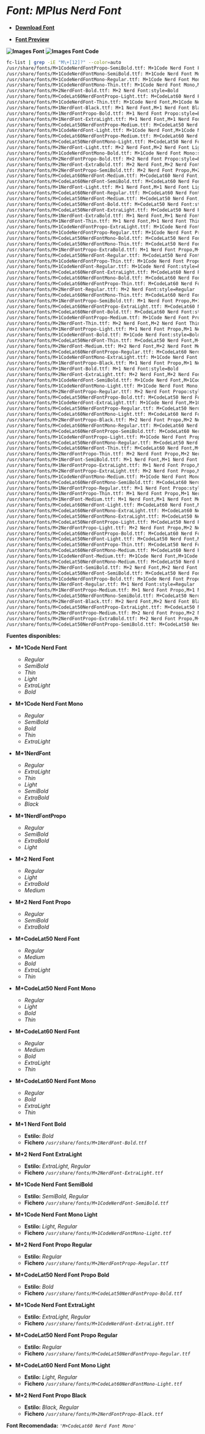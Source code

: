 <!-- Autor: Daniel Benjamin Perez Morales -->
<!-- GitHub: https://github.com/D4nitrix13 -->
<!-- GitLab: https://gitlab.com/D4nitrix13 -->
<!-- Correo electrónico: danielperezdev@proton.me -->

# ***Font: MPlus Nerd Font***

- **[Download Font](https://github.com/ryanoasis/nerd-fonts/releases/download/v3.2.1/MPlus.zip "https://github.com/ryanoasis/nerd-fonts/releases/download/v3.2.1/MPlus.zip")**

- **[Font Preview](https://www.programmingfonts.org/#mplus "https://www.programmingfonts.org/#mplus")**

**![Images Font](../../Fonts/MPlus%20Nerd%20Font.png "Fonts/MPlus Nerd Font.png")**
**![Images Font Code](../../Font%20Images%20Code/MPlus%20Nerd%20Font%20Code.png "Font Images Code/MPlus Nerd Font Code.png")**

```bash
fc-list | grep -iE "M\+[12]?" --color=auto
/usr/share/fonts/M+1CodeNerdFontPropo-SemiBold.ttf: M+1Code Nerd Font Propo,M+1Code Nerd Font Propo SemBd:style=SemiBold,Regular
/usr/share/fonts/M+1CodeNerdFontMono-SemiBold.ttf: M+1Code Nerd Font Mono,M+1Code Nerd Font Mono SemBd:style=SemiBold,Regular
/usr/share/fonts/M+1CodeNerdFontMono-Regular.ttf: M+1Code Nerd Font Mono:style=Regular
/usr/share/fonts/M+1CodeNerdFontMono-Thin.ttf: M+1Code Nerd Font Mono,M+1Code Nerd Font Mono Thin:style=Thin,Regular
/usr/share/fonts/M+2NerdFont-Bold.ttf: M+2 Nerd Font:style=Bold
/usr/share/fonts/M+CodeLat60NerdFontPropo-Light.ttf: M+CodeLat60 Nerd Font Propo,M+CodeLat60 Nerd Font Propo Light:style=Light,Regular
/usr/share/fonts/M+1CodeNerdFont-Thin.ttf: M+1Code Nerd Font,M+1Code Nerd Font Thin:style=Thin,Regular
/usr/share/fonts/M+1NerdFont-Black.ttf: M+1 Nerd Font,M+1 Nerd Font Black:style=Black,Regular
/usr/share/fonts/M+1NerdFontPropo-Bold.ttf: M+1 Nerd Font Propo:style=Bold
/usr/share/fonts/M+1NerdFont-ExtraLight.ttf: M+1 Nerd Font,M+1 Nerd Font ExtLt:style=ExtraLight,Regular
/usr/share/fonts/M+CodeLat50NerdFontPropo-Medium.ttf: M+CodeLat50 Nerd Font Propo,M+CodeLat50 Nerd Font Propo Med:style=Medium,Regular
/usr/share/fonts/M+1CodeNerdFont-Light.ttf: M+1Code Nerd Font,M+1Code Nerd Font Light:style=Light,Regular
/usr/share/fonts/M+CodeLat60NerdFontPropo-Medium.ttf: M+CodeLat60 Nerd Font Propo,M+CodeLat60 Nerd Font Propo Med:style=Medium,Regular
/usr/share/fonts/M+CodeLat50NerdFontMono-Light.ttf: M+CodeLat50 Nerd Font Mono,M+CodeLat50 Nerd Font Mono Light:style=Light,Regular
/usr/share/fonts/M+2NerdFont-Light.ttf: M+2 Nerd Font,M+2 Nerd Font Light:style=Light,Regular
/usr/share/fonts/M+1CodeNerdFontMono-Bold.ttf: M+1Code Nerd Font Mono:style=Bold
/usr/share/fonts/M+2NerdFontPropo-Bold.ttf: M+2 Nerd Font Propo:style=Bold
/usr/share/fonts/M+2NerdFont-ExtraBold.ttf: M+2 Nerd Font,M+2 Nerd Font ExtBd:style=ExtraBold,Regular
/usr/share/fonts/M+2NerdFontPropo-SemiBold.ttf: M+2 Nerd Font Propo,M+2 Nerd Font Propo SemBd:style=SemiBold,Regular
/usr/share/fonts/M+CodeLat60NerdFont-Medium.ttf: M+CodeLat60 Nerd Font,M+CodeLat60 Nerd Font Med:style=Medium,Regular
/usr/share/fonts/M+CodeLat60NerdFont-SemiBold.ttf: M+CodeLat60 Nerd Font,M+CodeLat60 Nerd Font SemBd:style=SemiBold,Regular
/usr/share/fonts/M+1NerdFont-Light.ttf: M+1 Nerd Font,M+1 Nerd Font Light:style=Light,Regular
/usr/share/fonts/M+CodeLat60NerdFont-Regular.ttf: M+CodeLat60 Nerd Font:style=Regular
/usr/share/fonts/M+CodeLat50NerdFont-Medium.ttf: M+CodeLat50 Nerd Font,M+CodeLat50 Nerd Font Med:style=Medium,Regular
/usr/share/fonts/M+CodeLat50NerdFont-Bold.ttf: M+CodeLat50 Nerd Font:style=Bold
/usr/share/fonts/M+CodeLat50NerdFont-ExtraLight.ttf: M+CodeLat50 Nerd Font,M+CodeLat50 Nerd Font ExtLt:style=ExtraLight,Regular
/usr/share/fonts/M+1NerdFont-ExtraBold.ttf: M+1 Nerd Font,M+1 Nerd Font ExtBd:style=ExtraBold,Regular
/usr/share/fonts/M+1NerdFont-Thin.ttf: M+1 Nerd Font,M+1 Nerd Font Thin:style=Thin,Regular
/usr/share/fonts/M+1CodeNerdFontPropo-ExtraLight.ttf: M+1Code Nerd Font Propo,M+1Code Nerd Font Propo ExtLt:style=ExtraLight,Regular
/usr/share/fonts/M+1CodeNerdFontPropo-Regular.ttf: M+1Code Nerd Font Propo:style=Regular
/usr/share/fonts/M+CodeLat50NerdFontMono-Bold.ttf: M+CodeLat50 Nerd Font Mono:style=Bold
/usr/share/fonts/M+CodeLat50NerdFontMono-Thin.ttf: M+CodeLat50 Nerd Font Mono,M+CodeLat50 Nerd Font Mono Thin:style=Thin,Regular
/usr/share/fonts/M+1NerdFontPropo-ExtraBold.ttf: M+1 Nerd Font Propo,M+1 Nerd Font Propo ExtBd:style=ExtraBold,Regular
/usr/share/fonts/M+CodeLat50NerdFont-Regular.ttf: M+CodeLat50 Nerd Font:style=Regular
/usr/share/fonts/M+1CodeNerdFontPropo-Thin.ttf: M+1Code Nerd Font Propo,M+1Code Nerd Font Propo Thin:style=Thin,Regular
/usr/share/fonts/M+1CodeNerdFont-Regular.ttf: M+1Code Nerd Font:style=Regular
/usr/share/fonts/M+CodeLat60NerdFont-ExtraLight.ttf: M+CodeLat60 Nerd Font,M+CodeLat60 Nerd Font ExtLt:style=ExtraLight,Regular
/usr/share/fonts/M+CodeLat60NerdFontMono-Bold.ttf: M+CodeLat60 Nerd Font Mono:style=Bold
/usr/share/fonts/M+CodeLat60NerdFontPropo-Thin.ttf: M+CodeLat60 Nerd Font Propo,M+CodeLat60 Nerd Font Propo Thin:style=Thin,Regular
/usr/share/fonts/M+2NerdFont-Regular.ttf: M+2 Nerd Font:style=Regular
/usr/share/fonts/M+CodeLat60NerdFontMono-Thin.ttf: M+CodeLat60 Nerd Font Mono,M+CodeLat60 Nerd Font Mono Thin:style=Thin,Regular
/usr/share/fonts/M+1NerdFontPropo-SemiBold.ttf: M+1 Nerd Font Propo,M+1 Nerd Font Propo SemBd:style=SemiBold,Regular
/usr/share/fonts/M+CodeLat60NerdFontPropo-ExtraLight.ttf: M+CodeLat60 Nerd Font Propo,M+CodeLat60 Nerd Font Propo ExtLt:style=ExtraLight,Regular
/usr/share/fonts/M+CodeLat60NerdFont-Bold.ttf: M+CodeLat60 Nerd Font:style=Bold
/usr/share/fonts/M+1CodeNerdFontPropo-Medium.ttf: M+1Code Nerd Font Propo,M+1Code Nerd Font Propo Med:style=Medium,Regular
/usr/share/fonts/M+2NerdFont-Thin.ttf: M+2 Nerd Font,M+2 Nerd Font Thin:style=Thin,Regular
/usr/share/fonts/M+1NerdFontPropo-Light.ttf: M+1 Nerd Font Propo,M+1 Nerd Font Propo Light:style=Light,Regular
/usr/share/fonts/M+1CodeNerdFont-Bold.ttf: M+1Code Nerd Font:style=Bold
/usr/share/fonts/M+CodeLat50NerdFont-Thin.ttf: M+CodeLat50 Nerd Font,M+CodeLat50 Nerd Font Thin:style=Thin,Regular
/usr/share/fonts/M+2NerdFont-Medium.ttf: M+2 Nerd Font,M+2 Nerd Font Med:style=Medium,Regular
/usr/share/fonts/M+CodeLat60NerdFontPropo-Regular.ttf: M+CodeLat60 Nerd Font Propo:style=Regular
/usr/share/fonts/M+1CodeNerdFontMono-ExtraLight.ttf: M+1Code Nerd Font Mono,M+1Code Nerd Font Mono ExtLt:style=ExtraLight,Regular
/usr/share/fonts/M+1NerdFontPropo-Black.ttf: M+1 Nerd Font Propo,M+1 Nerd Font Propo Black:style=Black,Regular
/usr/share/fonts/M+1NerdFont-Bold.ttf: M+1 Nerd Font:style=Bold
/usr/share/fonts/M+2NerdFont-ExtraLight.ttf: M+2 Nerd Font,M+2 Nerd Font ExtLt:style=ExtraLight,Regular
/usr/share/fonts/M+1CodeNerdFont-SemiBold.ttf: M+1Code Nerd Font,M+1Code Nerd Font SemBd:style=SemiBold,Regular
/usr/share/fonts/M+1CodeNerdFontMono-Light.ttf: M+1Code Nerd Font Mono,M+1Code Nerd Font Mono Light:style=Light,Regular
/usr/share/fonts/M+2NerdFontPropo-Regular.ttf: M+2 Nerd Font Propo:style=Regular
/usr/share/fonts/M+CodeLat50NerdFontPropo-Bold.ttf: M+CodeLat50 Nerd Font Propo:style=Bold
/usr/share/fonts/M+1CodeNerdFont-ExtraLight.ttf: M+1Code Nerd Font,M+1Code Nerd Font ExtLt:style=ExtraLight,Regular
/usr/share/fonts/M+CodeLat50NerdFontPropo-Regular.ttf: M+CodeLat50 Nerd Font Propo:style=Regular
/usr/share/fonts/M+CodeLat60NerdFontMono-Light.ttf: M+CodeLat60 Nerd Font Mono,M+CodeLat60 Nerd Font Mono Light:style=Light,Regular
/usr/share/fonts/M+2NerdFontPropo-Black.ttf: M+2 Nerd Font Propo,M+2 Nerd Font Propo Black:style=Black,Regular
/usr/share/fonts/M+CodeLat60NerdFontMono-Regular.ttf: M+CodeLat60 Nerd Font Mono:style=Regular
/usr/share/fonts/M+CodeLat60NerdFontPropo-SemiBold.ttf: M+CodeLat60 Nerd Font Propo,M+CodeLat60 Nerd Font Propo SemBd:style=SemiBold,Regular
/usr/share/fonts/M+1CodeNerdFontPropo-Light.ttf: M+1Code Nerd Font Propo,M+1Code Nerd Font Propo Light:style=Light,Regular
/usr/share/fonts/M+CodeLat50NerdFontMono-Regular.ttf: M+CodeLat50 Nerd Font Mono:style=Regular
/usr/share/fonts/M+CodeLat60NerdFont-Thin.ttf: M+CodeLat60 Nerd Font,M+CodeLat60 Nerd Font Thin:style=Thin,Regular
/usr/share/fonts/M+2NerdFontPropo-Thin.ttf: M+2 Nerd Font Propo,M+2 Nerd Font Propo Thin:style=Thin,Regular
/usr/share/fonts/M+1NerdFont-SemiBold.ttf: M+1 Nerd Font,M+1 Nerd Font SemBd:style=SemiBold,Regular
/usr/share/fonts/M+1NerdFontPropo-ExtraLight.ttf: M+1 Nerd Font Propo,M+1 Nerd Font Propo ExtLt:style=ExtraLight,Regular
/usr/share/fonts/M+2NerdFontPropo-ExtraLight.ttf: M+2 Nerd Font Propo,M+2 Nerd Font Propo ExtLt:style=ExtraLight,Regular
/usr/share/fonts/M+1CodeNerdFontMono-Medium.ttf: M+1Code Nerd Font Mono,M+1Code Nerd Font Mono Med:style=Medium,Regular
/usr/share/fonts/M+CodeLat60NerdFontMono-SemiBold.ttf: M+CodeLat60 Nerd Font Mono,M+CodeLat60 Nerd Font Mono SemBd:style=SemiBold,Regular
/usr/share/fonts/M+1NerdFontPropo-Regular.ttf: M+1 Nerd Font Propo:style=Regular
/usr/share/fonts/M+1NerdFontPropo-Thin.ttf: M+1 Nerd Font Propo,M+1 Nerd Font Propo Thin:style=Thin,Regular
/usr/share/fonts/M+1NerdFont-Medium.ttf: M+1 Nerd Font,M+1 Nerd Font Med:style=Medium,Regular
/usr/share/fonts/M+CodeLat60NerdFont-Light.ttf: M+CodeLat60 Nerd Font,M+CodeLat60 Nerd Font Light:style=Light,Regular
/usr/share/fonts/M+CodeLat60NerdFontMono-ExtraLight.ttf: M+CodeLat60 Nerd Font Mono,M+CodeLat60 Nerd Font Mono ExtLt:style=ExtraLight,Regular
/usr/share/fonts/M+CodeLat50NerdFontMono-ExtraLight.ttf: M+CodeLat50 Nerd Font Mono,M+CodeLat50 Nerd Font Mono ExtLt:style=ExtraLight,Regular
/usr/share/fonts/M+CodeLat50NerdFontPropo-Light.ttf: M+CodeLat50 Nerd Font Propo,M+CodeLat50 Nerd Font Propo Light:style=Light,Regular
/usr/share/fonts/M+2NerdFontPropo-Light.ttf: M+2 Nerd Font Propo,M+2 Nerd Font Propo Light:style=Light,Regular
/usr/share/fonts/M+CodeLat60NerdFontPropo-Bold.ttf: M+CodeLat60 Nerd Font Propo:style=Bold
/usr/share/fonts/M+CodeLat50NerdFont-Light.ttf: M+CodeLat50 Nerd Font,M+CodeLat50 Nerd Font Light:style=Light,Regular
/usr/share/fonts/M+CodeLat50NerdFontPropo-Thin.ttf: M+CodeLat50 Nerd Font Propo,M+CodeLat50 Nerd Font Propo Thin:style=Thin,Regular
/usr/share/fonts/M+CodeLat60NerdFontMono-Medium.ttf: M+CodeLat60 Nerd Font Mono,M+CodeLat60 Nerd Font Mono Med:style=Medium,Regular
/usr/share/fonts/M+1CodeNerdFont-Medium.ttf: M+1Code Nerd Font,M+1Code Nerd Font Med:style=Medium,Regular
/usr/share/fonts/M+CodeLat50NerdFontMono-Medium.ttf: M+CodeLat50 Nerd Font Mono,M+CodeLat50 Nerd Font Mono Med:style=Medium,Regular
/usr/share/fonts/M+2NerdFont-SemiBold.ttf: M+2 Nerd Font,M+2 Nerd Font SemBd:style=SemiBold,Regular
/usr/share/fonts/M+CodeLat50NerdFont-SemiBold.ttf: M+CodeLat50 Nerd Font,M+CodeLat50 Nerd Font SemBd:style=SemiBold,Regular
/usr/share/fonts/M+1CodeNerdFontPropo-Bold.ttf: M+1Code Nerd Font Propo:style=Bold
/usr/share/fonts/M+1NerdFont-Regular.ttf: M+1 Nerd Font:style=Regular
/usr/share/fonts/M+1NerdFontPropo-Medium.ttf: M+1 Nerd Font Propo,M+1 Nerd Font Propo Med:style=Medium,Regular
/usr/share/fonts/M+CodeLat50NerdFontMono-SemiBold.ttf: M+CodeLat50 Nerd Font Mono,M+CodeLat50 Nerd Font Mono SemBd:style=SemiBold,Regular
/usr/share/fonts/M+2NerdFont-Black.ttf: M+2 Nerd Font,M+2 Nerd Font Black:style=Black,Regular
/usr/share/fonts/M+CodeLat50NerdFontPropo-ExtraLight.ttf: M+CodeLat50 Nerd Font Propo,M+CodeLat50 Nerd Font Propo ExtLt:style=ExtraLight,Regular
/usr/share/fonts/M+2NerdFontPropo-Medium.ttf: M+2 Nerd Font Propo,M+2 Nerd Font Propo Med:style=Medium,Regular
/usr/share/fonts/M+2NerdFontPropo-ExtraBold.ttf: M+2 Nerd Font Propo,M+2 Nerd Font Propo ExtBd:style=ExtraBold,Regular
/usr/share/fonts/M+CodeLat50NerdFontPropo-SemiBold.ttf: M+CodeLat50 Nerd Font Propo,M+CodeLat50 Nerd Font Propo SemBd:style=SemiBold,Regular
```

**Fuentes disponibles:**

- **M+1Code Nerd Font**
  - *Regular*
  - *SemiBold*
  - *Thin*
  - *Light*
  - *ExtraLight*
  - *Bold*
- **M+1Code Nerd Font Mono**
  - *Regular*
  - *SemiBold*
  - *Bold*
  - *Thin*
  - *ExtraLight*
- **M+1NerdFont**
  - *Regular*
  - *ExtraLight*
  - *Thin*
  - *Light*
  - *SemiBold*
  - *ExtraBold*
  - *Black*
- **M+1NerdFontPropo**
  - *Regular*
  - *SemiBold*
  - *ExtraBold*
  - *Light*
- **M+2 Nerd Font**
  - *Regular*
  - *Light*
  - *ExtraBold*
  - *Medium*
- **M+2 Nerd Font Propo**
  - *Regular*
  - *SemiBold*
  - *ExtraBold*
- **M+CodeLat50 Nerd Font**
  - *Regular*
  - *Medium*
  - *Bold*
  - *ExtraLight*
  - *Thin*
- **M+CodeLat50 Nerd Font Mono**
  - *Regular*
  - *Light*
  - *Bold*
  - *Thin*
- **M+CodeLat60 Nerd Font**
  - *Regular*
  - *Medium*
  - *Bold*
  - *ExtraLight*
  - *Thin*
- **M+CodeLat60 Nerd Font Mono**
  - *Regular*
  - *Bold*
  - *ExtraLight*
  - *Thin*

- **M+1 Nerd Font Bold**
  - **Estilo:** *Bold*
  - **Fichero** *`/usr/share/fonts/M+1NerdFont-Bold.ttf`*

- **M+2 Nerd Font ExtraLight**
  - **Estilo:** *ExtraLight, Regular*
  - **Fichero** *`/usr/share/fonts/M+2NerdFont-ExtraLight.ttf`*

- **M+1Code Nerd Font SemiBold**
  - **Estilo:** *SemiBold, Regular*
  - **Fichero** *`/usr/share/fonts/M+1CodeNerdFont-SemiBold.ttf`*

- **M+1Code Nerd Font Mono Light**
  - **Estilo:** *Light, Regular*
  - **Fichero** *`/usr/share/fonts/M+1CodeNerdFontMono-Light.ttf`*

- **M+2 Nerd Font Propo Regular**
  - **Estilo:** *Regular*
  - **Fichero** *`/usr/share/fonts/M+2NerdFontPropo-Regular.ttf`*

- **M+CodeLat50 Nerd Font Propo Bold**
  - **Estilo:** *Bold*
  - **Fichero** *`/usr/share/fonts/M+CodeLat50NerdFontPropo-Bold.ttf`*

- **M+1Code Nerd Font ExtraLight**
  - **Estilo:** *ExtraLight, Regular*
  - **Fichero** *`/usr/share/fonts/M+1CodeNerdFont-ExtraLight.ttf`*

- **M+CodeLat50 Nerd Font Propo Regular**
  - **Estilo:** *Regular*
  - **Fichero** *`/usr/share/fonts/M+CodeLat50NerdFontPropo-Regular.ttf`*

- **M+CodeLat60 Nerd Font Mono Light**
  - **Estilo:** *Light, Regular*
  - **Fichero** *`/usr/share/fonts/M+CodeLat60NerdFontMono-Light.ttf`*

- **M+2 Nerd Font Propo Black**
  - **Estilo:** *Black, Regular*
  - **Fichero** *`/usr/share/fonts/M+2NerdFontPropo-Black.ttf`*

**Font Recomendada:** *`'M+CodeLat60 Nerd Font Mono'`*

